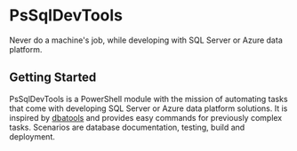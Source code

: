 # PsSqlDevTools

Never do a machine's job, while developing with SQL Server or Azure data platform.

## Getting Started

PsSqlDevTools is a PowerShell module with the mission of automating tasks that come with developing SQL Server or Azure data platform solutions.
It is inspired by [dbatools](https://github.com/dataplat/dbatools) and provides easy commands for previously complex tasks. Scenarios are database documentation, testing, build and deployment.
